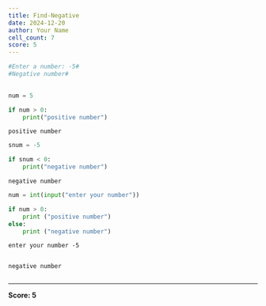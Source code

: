 ```yaml
---
title: Find-Negative
date: 2024-12-20
author: Your Name
cell_count: 7
score: 5
---
```


```python
#Enter a number: -5#
#Negative number#
                                                                                                                                            
```


```python
num = 5
```


```python
if num > 0:
    print("positive number")
```

    positive number
    


```python
snum = -5
```


```python
if snum < 0:
    print("negative number")
```

    negative number
    


```python
num = int(input("enter your number"))

if num > 0:
    print ("positive number")
else:
    print ("negative number")
```

    enter your number -5
    

    negative number
    


```python

```


---
**Score: 5**

